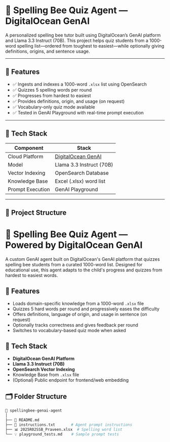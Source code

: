 # 🐝 Spelling Bee Quiz Agent — DigitalOcean GenAI

A personalized spelling bee tutor built using DigitalOcean’s GenAI platform and Llama 3.3 Instruct (70B). This project helps quiz students from a 1000-word spelling list—ordered from toughest to easiest—while optionally giving definitions, origins, and sentence usage.

---

## 🚀 Features

- ✅ Ingests and indexes a 1000-word `.xlsx` list using OpenSearch
- ✅ Quizzes 5 spelling words per round
- ✅ Progresses from hardest to easiest
- ✅ Provides definitions, origin, and usage (on request)
- ✅ Vocabulary-only quiz mode available
- ✅ Tested in GenAI Playground with real-time prompt execution

---

## 🧰 Tech Stack

| Component            | Stack                      |
|---------------------|----------------------------|
| Cloud Platform       | [DigitalOcean GenAI](https://cloud.digitalocean.com/) |
| Model                | Llama 3.3 Instruct (70B)   |
| Vector Indexing      | OpenSearch Database        |
| Knowledge Base       | Excel (.xlsx) word list    |
| Prompt Execution     | GenAI Playground           |

---

## 📂 Project Structure


# 🧠 Spelling Bee Quiz Agent — Powered by DigitalOcean GenAI

A custom GenAI agent built on DigitalOcean's GenAI platform that quizzes spelling bee students from a curated 1000-word list. Designed for educational use, this agent adapts to the child's progress and quizzes from hardest to easiest words.

## 🚀 Features

- Loads domain-specific knowledge from a 1000-word `.xlsx` file
- Quizzes 5 hard words per round and progressively eases the difficulty
- Offers definitions, language of origin, and usage in sentence (on request)
- Optionally tracks correctness and gives feedback per round
- Switches to vocabulary-based quiz mode when asked

## 🧰 Tech Stack

- **DigitalOcean GenAI Platform**
- **Llama 3.3 Instruct (70B)**
- **OpenSearch Vector Indexing**
- Knowledge Base from `.xlsx` file
- (Optional) Public endpoint for frontend/web embedding

## 🗂️ Folder Structure

```bash
📁 spellingbee-genai-agent
│
├── 📄 README.md
├── 📄 instructions.txt       # Agent prompt instructions
├── 📊 2025R02SSB_Praveen.xlsx  # Spelling word list
└── 💡 playground_tests.md    # Sample prompt tests
